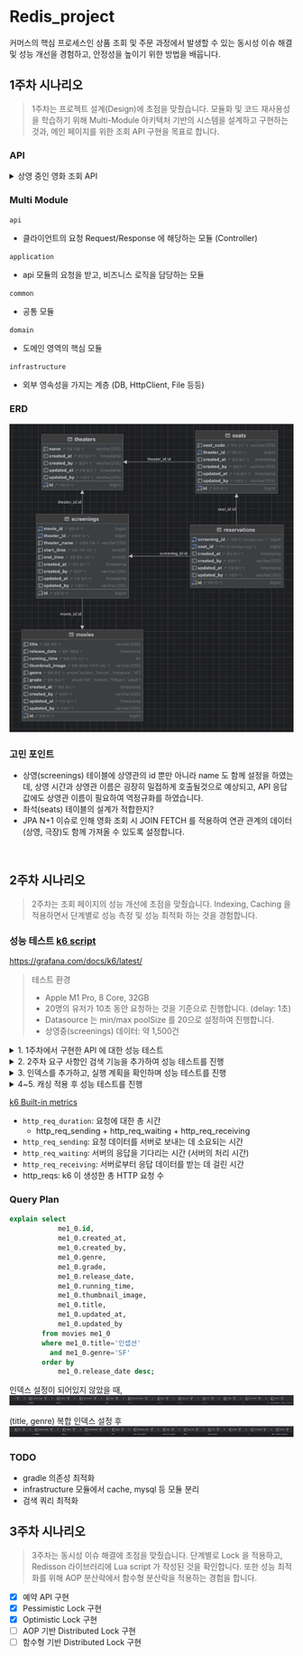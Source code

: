 # Redis_project  

커머스의 핵심 프로세스인 상품 조회 및 주문 과정에서 발생할 수 있는 동시성 이슈 해결 및 성능 개선을 경험하고, 안정성을 높이기 위한 방법을 배웁니다.

## 1주차 시나리오
> 1주차는 프로젝트 설계(Design)에 초점을 맞췄습니다. 모듈화 및 코드 재사용성을 학습하기 위해 Multi-Module 아키텍처 기반의 시스템을 설계하고 구현하는 것과, 메인 페이지를 위한 조회 API 구현을 목표로 합니다.

### API
<details>
<summary>상영 중인 영화 조회 API</summary>
<div>

```html
GET http://localhost:8080/api/v1/movies
Accept: application/json
```

```json
{
  "responses": [
    {
      "title": "범죄도시 4",
      "grade": "15세 이상 관람가",
      "genre": "액션",
      "releaseDate": "2024-04-24T00:00:00",
      "thumbnailImage": "https://www.naver.com",
      "runningTime": 109,
      "screeningTimes": [
        {
          "theaterName": "롯데시네마",
          "startTime": "16:00:00",
          "endTime": "17:49:00"
        }
      ]
    },
    {
      "title": "어벤져스: 엔드게임",
      "grade": "12세 이상 관람가",
      "genre": "액션",
      "releaseDate": "2019-04-24T00:00:00",
      "thumbnailImage": "https://www.naver.com",
      "runningTime": 181,
      "screeningTimes": [
        {
          "theaterName": "롯데시네마",
          "startTime": "21:00:00",
          "endTime": "00:01:00"
        }
      ]
    },
    {
      "title": "인셉션",
      "grade": "15세 이상 관람가",
      "genre": "SF",
      "releaseDate": "2010-07-21T00:00:00",
      "thumbnailImage": "https://www.naver.com",
      "runningTime": 148,
      "screeningTimes": [
        {
          "theaterName": "CGV",
          "startTime": "14:30:00",
          "endTime": "17:00:00"
        },
        {
          "theaterName": "롯데시네마",
          "startTime": "14:30:00",
          "endTime": "17:00:00"
        },
        {
          "theaterName": "CGV",
          "startTime": "16:30:00",
          "endTime": "18:00:00"
        }
      ]
    }
  ]
}
```

</div>
</details>

### Multi Module
`api`
- 클라이언트의 요청 Request/Response 에 해당하는 모듈 (Controller)

`application`
- api 모듈의 요청을 받고, 비즈니스 로직을 담당하는 모듈

`common`
- 공통 모듈

`domain`
- 도메인 영역의 핵심 모듈

`infrastructure`
- 외부 영속성을 가지는 계층 (DB, HttpClient, File 등등)

### ERD
![img.png](img.png)

### 고민 포인트
- 상영(screenings) 테이블에 상영관의 id 뿐만 아니라 name 도 함께 설정을 하였는데, 상영 시간과 상영관 이름은 굉장히 밀접하게 호출될것으로 예상되고,
API 응답 값에도 상영관 이름이 필요하여 역정규화를 하였습니다.
- 좌석(seats) 테이블의 설계가 적합한지?
- JPA N+1 이슈로 인해 영화 조회 시 JOIN FETCH 를 적용하여 연관 관계의 데이터(상영, 극장)도 함께 가져올 수 있도록 설정합니다.

<br>

## 2주차 시나리오
> 2주차는 조회 페이지의 성능 개선에 초점을 맞췄습니다. Indexing, Caching 을 적용하면서 단계별로 성능 측정 및 성능 최적화 하는 것을 경험합니다.

### 성능 테스트 [k6 script](k6/performance.js)
https://grafana.com/docs/k6/latest/

> 테스트 환경 
> - Apple M1 Pro, 8 Core, 32GB
> - 20명의 유저가 10초 동안 요청하는 것을 기준으로 진행합니다. (delay: 1초)
> - Datasource 는 min/max poolSize 를 20으로 설정하여 진행합니다.
> - 상영중(screenings) 데이터: 약 1,500건


<details>
<summary>1. 1주차에서 구현한 API 에 대한 성능 테스트</summary>

![img_1.png](img_1.png)
- HTTP 요청 횟수: 130
- 평균 요청 시간: 638ms (p90: 1.19s)
- 최대 요청 시간: 1.55s

</details>

<details>
<summary>2. 2주차 요구 사항인 검색 기능을 추가하여 성능 테스트를 진행</summary>

![img_2.png](img_2.png)
- HTTP 요청 횟수: 165
- 평균 요청 시간: 241ms (p90: 527ms)
- 최대 요청 시간: 1.45s

</details>

<details>
<summary>3. 인덱스를 추가하고, 실행 계획을 확인하며 성능 테스트를 진행</summary>

![img_5.png](img_5.png)
- HTTP 요청 횟수: 180
- 평균 요청 시간: 158ms (p90: 290ms)
- 최대 요청 시간: 550ms

</details>

<details>
<summary>4~5. 캐싱 적용 후 성능 테스트를 진행</summary>

![img_6.png](img_6.png)
- HTTP 요청 횟수: 189
- 평균 요청 시간: 138ms (p90: 215ms)
- 최대 요청 시간: 1.12s

</details>


[k6 Built-in metrics](https://grafana.com/docs/k6/latest/using-k6/metrics/reference/)
- `http_req_duration`: 요청에 대한 총 시간
    - http_req_sending + http_req_waiting + http_req_receiving
- `http_req_sending`: 요청 데이터를 서버로 보내는 데 소요되는 시간
- `http_req_waiting`: 서버의 응답을 기다리는 시간 (서버의 처리 시간)
- `http_req_receiving`: 서버로부터 응답 데이터를 받는 데 걸린 시간
- http_reqs: k6 이 생성한 총 HTTP 요청 수

### Query Plan

```sql
explain select
            me1_0.id,
            me1_0.created_at,
            me1_0.created_by,
            me1_0.genre,
            me1_0.grade,
            me1_0.release_date,
            me1_0.running_time,
            me1_0.thumbnail_image,
            me1_0.title,
            me1_0.updated_at,
            me1_0.updated_by
        from movies me1_0
        where me1_0.title='인셉션'
          and me1_0.genre='SF'
        order by
            me1_0.release_date desc;
```

인덱스 설정이 되어있지 않았을 때,
![img_3.png](img_3.png)

(title, genre) 복합 인덱스 설정 후
![img_4.png](img_4.png)

### TODO
- gradle 의존성 최적화
- infrastructure 모듈에서 cache, mysql 등 모듈 분리
- 검색 쿼리 최적화

## 3주차 시나리오
> 3주차는 동시성 이슈 해결에 초점을 맞췄습니다. 단계별로 Lock 을 적용하고, Redisson 라이브러리에 Lua script 가 작성된 것을 확인합니다. 또한 성능 최적화를 위해 AOP 분산락에서 함수형 분산락을 적용하는 경험을 합니다. 

- [X] 예약 API 구현
- [X] Pessimistic Lock 구현
- [X] Optimistic Lock 구현
- [ ] AOP 기반 Distributed Lock 구현
- [ ] 함수형 기반 Distributed Lock 구현
